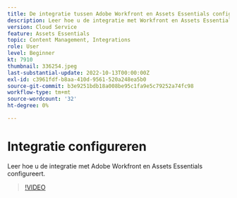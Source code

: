 ```yaml
---
title: De integratie tussen Adobe Workfront en Assets Essentials configureren
description: Leer hoe u de integratie met Workfront en Assets Essentials configureert.
version: Cloud Service
feature: Assets Essentials
topic: Content Management, Integrations
role: User
level: Beginner
kt: 7910
thumbnail: 336254.jpeg
last-substantial-update: 2022-10-13T00:00:00Z
exl-id: c3961fdf-b8aa-410d-9561-520a248ea5b0
source-git-commit: b3e9251bdb18a008be95c1fa9e5c79252a74fc98
workflow-type: tm+mt
source-wordcount: '32'
ht-degree: 0%

---
```


# Integratie configureren

Leer hoe u de integratie met Adobe Workfront en Assets Essentials configureert.

>[!VIDEO](https://video.tv.adobe.com/v/336254?quality=12&learn=on)
